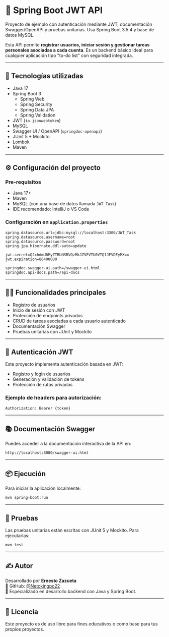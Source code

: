 # 🔐 Spring Boot JWT API

Proyecto de ejemplo con autenticación mediante JWT, documentación Swagger/OpenAPI y pruebas unitarias. Usa Spring Boot 3.5.4 y base de datos MySQL.

Esta API permite **registrar usuarios, iniciar sesión y gestionar tareas personales asociadas a cada cuenta**. Es un backend básico ideal para cualquier aplicación tipo "to-do list" con seguridad integrada.

---

## 🚀 Tecnologías utilizadas

- Java 17
- Spring Boot 3
  - Spring Web
  - Spring Security
  - Spring Data JPA
  - Spring Validation
- JWT (`io.jsonwebtoken`)
- MySQL
- Swagger UI / OpenAPI (`springdoc-openapi`)
- JUnit 5 + Mockito
- Lombok
- Maven

---

## ⚙️ Configuración del proyecto

### Pre-requisitos

- Java 17+
- Maven
- MySQL (con una base de datos llamada `JWT_Task`)
- IDE recomendado: IntelliJ o VS Code

### Configuración en `application.properties`

```properties
spring.datasource.url=jdbc:mysql://localhost:3306/JWT_Task
spring.datasource.username=root
spring.datasource.password=root
spring.jpa.hibernate.ddl-auto=update

jwt.secret=Q2xhdmU0MyZTRUNSRVQzMkJZVEVTU0VTQ1JFVDEyMX==
jwt.expiration=86400000

springdoc.swagger-ui.path=/swagger-ui.html
springdoc.api-docs.path=/api-docs
```

---

## 🧑‍💻 Funcionalidades principales

- Registro de usuarios
- Inicio de sesión con JWT
- Protección de endpoints privados
- CRUD de tareas asociadas a cada usuario autenticado
- Documentación Swagger
- Pruebas unitarias con JUnit y Mockito

---

## 🔐 Autenticación JWT

Este proyecto implementa autenticación basada en JWT:

- Registro y login de usuarios
- Generación y validación de tokens
- Protección de rutas privadas

### Ejemplo de headers para autorización:

```
Authorization: Bearer {token}
```

---

## 📚 Documentación Swagger

Puedes acceder a la documentación interactiva de la API en:

```
http://localhost:8080/swagger-ui.html
```

---

## 📦 Ejecución

Para iniciar la aplicación localmente:

```bash
mvn spring-boot:run
```

---

## 🧪 Pruebas

Las pruebas unitarias están escritas con JUnit 5 y Mockito. Para ejecutarlas:

```bash
mvn test
```

---

## ✍️ Autor

Desarrollado por **Ernesto Zazueta**  
🔗 GitHub: [@Netokingpo22](https://github.com/Netokingpo22)  
💼 Especializado en desarrollo backend con Java y Spring Boot.

---

## 📄 Licencia

Este proyecto es de uso libre para fines educativos o como base para tus propios proyectos.

